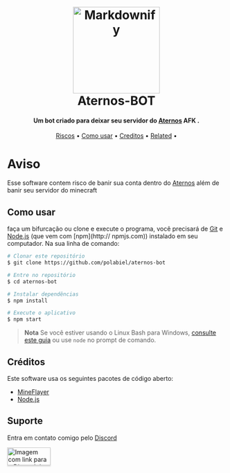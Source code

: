 
<h1 align="center">
  <br>
  <a href="http://www.aternos.org"><img src="https://aternos.gmbh/img/logo-blue.png" alt="Markdownify" width="200"></a>
  <br>
  Aternos-BOT
  <br>
</h1>

<h4 align="center">Um bot criado para deixar seu servidor do <a href="http://aternos.org" target="_blank">Aternos</a> AFK .</h4>

<p align="center">
  <a href="#aviso">Riscos</a> •
  <a href="#como-usar">Como usar</a> •
  <a href="#créditos">Creditos</a> •
  <a href="#suporte">Related</a> •
</p>

# Aviso

Esse software contem risco de banir sua conta dentro do <a href="http://aternos.org" target="_blank">Aternos</a> além de banir seu servidor do minecraft

## Como usar

faça um bifurcação ou clone e execute o programa, você precisará de [Git](https://git-scm.com) e [Node.js](https://nodejs.org/en/download/) (que vem com [npm](http:// npmjs.com)) instalado em seu computador. Na sua linha de comando:

```bash
# Clonar este repositório
$ git clone https://github.com/polabiel/aternos-bot

# Entre no repositório
$ cd aternos-bot

# Instalar dependências
$ npm install

# Execute o aplicativo
$ npm start
```

> **Nota**
> Se você estiver usando o Linux Bash para Windows, [consulte este guia](https://www.howtogeek.com/261575/how-to-run-graphical-linux-desktop-applications-from-windows-10s-bash-shell/) ou use `node` no prompt de comando.

## Créditos

Este software usa os seguintes pacotes de código aberto:

- [MineFlayer](https://github.com/PrismarineJS/mineflayer)
- [Node.js](https://nodejs.org/)

## Suporte

<p>Entra em contato comigo pelo <a href="https://www.discord.gg/BgQrmc6TnC" target="_blank">Discord</a></p>
<a href="https://www.discord.gg/BgQrmc6TnC" target="_blank"><img src="https://encrypted-tbn0.gstatic.com/images?q=tbn:ANd9GcRgEEDZxmHJc6hbR3E0xg3TqW7abE3zLaXhCA&usqp=CAU" alt="Imagem com link para o Discord do meu servidor" style="height: 41px !important;width: 100px !important;box-shadow: 0px 3px 2px 0px rgba(190, 190, 190, 0.5) !important;-webkit-box-shadow: 0px 3px 2px 0px rgba(190, 190, 190, 0.5) !important;" ></a>
